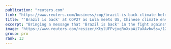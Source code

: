 ```yaml
---
publication: "reuters.com"
link: "https://www.reuters.com/business/cop/brazil-is-back-climate-helm-lula-arrives-egypt-cop27-2022-11-15/"
title: "'Brazil is back' at COP27 as Lula meets US, Chinese climate envoys"
excerpt: "Bringing a message that 'Brazil is back' in the fight against global warming, Luiz Inacio Lula da Silva met with climate envoys from China and the United States on Tuesday in Egypt for the COP27 talks"
image: "https://www.reuters.com/resizer/KtylUFFvjxqRoXxaAi7aXAvbw5s=/1200x628/smart/filters:quality(80)/cloudfront-us-east-2.images.arcpublishing.com/reuters/OP5MAC6N2JOBVDN5FJL35W3BYI.jpg"
group: pro
rank: 13
---
```

